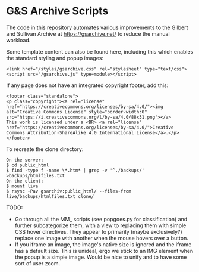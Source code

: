 G&S Archive Scripts
===================

The code in this repository automates various improvements to the Gilbert and
Sullivan Archive at https://gsarchive.net/ to reduce the manual workload.

Some template content can also be found here, including this which enables the
standard styling and popup images:

    <link href="/styles/gsarchive.css" rel="stylesheet" type="text/css">
    <script src="/gsarchive.js" type=module></script>

If any page does not have an integrated copyright footer, add this:

    <footer class="standalone">
    <p class="copyright"><a rel="license" href="https://creativecommons.org/licenses/by-sa/4.0/"><img alt="Creative Commons License" style="border-width:0" src="https://i.creativecommons.org/l/by-sa/4.0/88x31.png"></a>
    This work is licensed under a <BR> <a rel="license" href="https://creativecommons.org/licenses/by-sa/4.0/">Creative Commons Attribution-ShareAlike 4.0 International License</a>.</p>
    </footer>

To recreate the clone directory:

    On the server:
    $ cd public_html
    $ find -type f -name \*.htm* | grep -v '^./backups/' >backups/htmlfiles.txt
    On the client:
    $ mount live
    $ rsync -Pav gsarchiv:public_html/ --files-from live/backups/htmlfiles.txt clone/

TODO:

* Go through all the MM_ scripts (see popgoes.py for classification) and
  further subcategorize them, with a view to replacing them with simple CSS
  hover directives. They appear to primarily (maybe exclusively?) replace one
  image with another when the mouse hovers over a button.
* If you iframe an image, the image's native size is ignored and the iframe has
  a default size. This is unideal, ergo we stick to an IMG element when the popup
  is a simple image. Would be nice to unify and to have some sort of user zoom.
